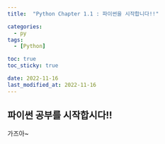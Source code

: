 ```yaml
---
title:  "Python Chapter 1.1 : 파이썬을 시작합니다!!" 

categories:
  - py
tags:
  - [Python]

toc: true
toc_sticky: true

date: 2022-11-16
last_modified_at: 2022-11-16
---
```


## 파이썬 공부를 시작합시다!! ##
가즈아~

